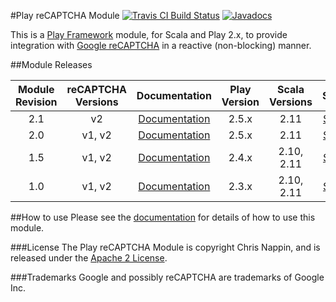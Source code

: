 #Play reCAPTCHA Module 
[![Travis CI Build Status](https://travis-ci.org/chrisnappin/play-recaptcha.svg?branch=master)](https://travis-ci.org/chrisnappin/play-recaptcha)
[![Javadocs](http://www.javadoc.io/badge/com.nappin/play-recaptcha_2.11.png?label=scaladoc)](http://www.javadoc.io/doc/com.nappin/play-recaptcha_2.11)

This is a [Play Framework](http://www.playframework.com) module, for Scala and Play 2.x, to provide integration 
with [Google reCAPTCHA](http://www.google.com/recaptcha) in a reactive (non-blocking) manner.

##Module Releases

| Module Revision | reCAPTCHA Versions | Documentation | Play Version | Scala Versions | ScalaDoc | 
|:---------------:|:------------------:|:-------------:|:------------:|:--------------:|:--------:|
|2.1              |v2                  |[Documentation](https://github.com/chrisnappin/play-recaptcha/tree/release-2.1/docs/index.md)|2.5.x         |2.11            |[ScalaDoc](http://www.javadoc.io/doc/com.nappin/play-recaptcha_2.11/2.1)|
|2.0              |v1, v2              |[Documentation](https://github.com/chrisnappin/play-recaptcha/tree/release-2.0-with-docs/docs/index.md)|2.5.x         |2.11            |[ScalaDoc](http://www.javadoc.io/doc/com.nappin/play-recaptcha_2.11/2.0)|
|1.5              |v1, v2              |[Documentation](https://github.com/chrisnappin/play-recaptcha/blob/play-2.4-branch/docs/index.md)|2.4.x         |2.10, 2.11      |[ScalaDoc](http://www.javadoc.io/doc/com.nappin/play-recaptcha_2.11/1.5)|
|1.0              |v1, v2              |[Documentation](https://github.com/chrisnappin/play-recaptcha/blob/play-2.3-branch/docs/index.md)|2.3.x         |2.10, 2.11      |[ScalaDoc](http://www.javadoc.io/doc/com.nappin/play-recaptcha_2.11/1.0)|

##How to use
Please see the [documentation](docs/index.md) for details of how to use this module.

###License
The Play reCAPTCHA Module is copyright Chris Nappin, and is released under the 
[Apache 2 License](http://www.apache.org/licenses/LICENSE-2.0).

###Trademarks
Google and possibly reCAPTCHA are trademarks of Google Inc.
